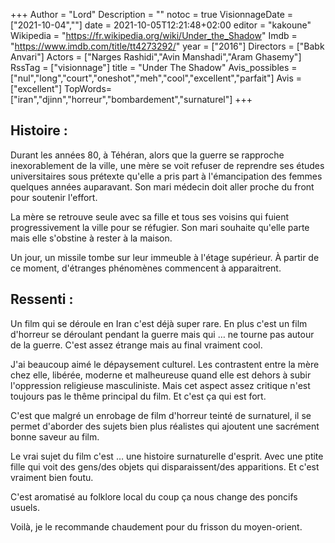 +++
Author = "Lord"
Description = ""
notoc = true
VisionnageDate = ["2021-10-04",""]
date = 2021-10-05T12:21:48+02:00
editor = "kakoune"
Wikipedia = "https://fr.wikipedia.org/wiki/Under_the_Shadow"
Imdb = "https://www.imdb.com/title/tt4273292/"
year = ["2016"]
Directors = ["Babk Anvari"]
Actors = ["Narges Rashidi","Avin Manshadi","Aram Ghasemy"]
RssTag = ["visionnage"]
title = "Under The Shadow"
Avis_possibles = ["nul","long","court","oneshot","meh","cool","excellent","parfait"]
Avis = ["excellent"] 
TopWords=["iran","djinn","horreur","bombardement","surnaturel"]
+++
## Histoire :
Durant les années 80, à Téhéran, alors que la guerre se rapproche inexorablement de la ville, une mère se voit refuser de reprendre ses études universitaires sous prétexte qu'elle a pris part à l'émancipation des femmes quelques années auparavant.
Son mari médecin doit aller proche du front pour soutenir l'effort.

La mère se retrouve seule avec sa fille et tous ses voisins qui fuient progressivement la ville pour se réfugier.
Son mari souhaite qu'elle parte mais elle s'obstine à rester à la maison.

Un jour, un missile tombe sur leur immeuble à l'étage supérieur.
À partir de ce moment, d'étranges phénomènes commencent à apparaitrent.

## Ressenti :
Un film qui se déroule en Iran c'est déjà super rare.
En plus c'est un film d'horreur se déroulant pendant la guerre mais qui … ne tourne pas autour de la guerre.
C'est assez étrange mais au final vraiment cool.

J'ai beaucoup aimé le dépaysement culturel.
Les contrastent entre la mère chez elle, libérée, moderne et malheureuse quand elle est dehors à subir l'oppression religieuse masculiniste.
Mais cet aspect assez critique n'est toujours pas le thême principal du film.
Et c'est ça qui est fort.

C'est que malgré un enrobage de film d'horreur teinté de surnaturel, il se permet d'aborder des sujets bien plus réalistes qui ajoutent une sacrément bonne saveur au film.

Le vrai sujet du film c'est … une histoire surnaturelle d'esprit.
Avec une ptite fille qui voit des gens/des objets qui disparaissent/des apparitions.
Et c'est vraiment bien foutu.

C'est aromatisé au folklore local du coup ça nous change des poncifs usuels.

Voilà, je le recommande chaudement pour du frisson du moyen-orient.
